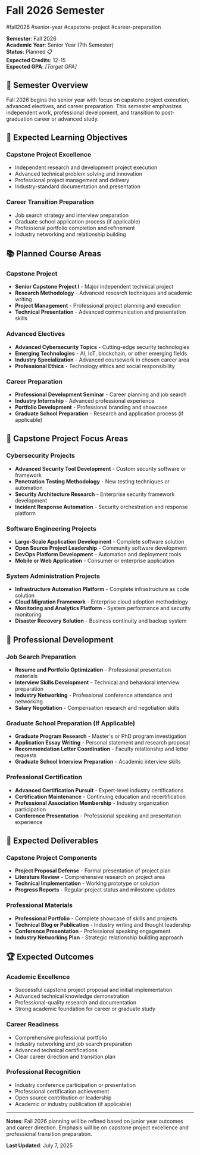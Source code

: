 # Fall 2026 Semester

#fall2026 #senior-year #capstone-project #career-preparation

**Semester**: Fall 2026  
**Academic Year**: Senior Year (7th Semester)  
**Status**: Planned 📋  
**Expected Credits**: 12-15  
**Expected GPA**: _[Target GPA]_

## 📖 Semester Overview

Fall 2026 begins the senior year with focus on capstone project execution, advanced electives, and career preparation. This semester emphasizes independent work, professional development, and transition to post-graduation career or advanced study.

## 🎯 Expected Learning Objectives

### Capstone Project Excellence
- Independent research and development project execution
- Advanced technical problem solving and innovation
- Professional project management and delivery
- Industry-standard documentation and presentation

### Career Transition Preparation
- Job search strategy and interview preparation
- Graduate school application process (if applicable)
- Professional portfolio completion and refinement
- Industry networking and relationship building

## 📚 Planned Course Areas

### Capstone Project
- **Senior Capstone Project I** - Major independent technical project
- **Research Methodology** - Advanced research techniques and academic writing
- **Project Management** - Professional project planning and execution
- **Technical Presentation** - Advanced communication and presentation skills

### Advanced Electives
- **Advanced Cybersecurity Topics** - Cutting-edge security technologies
- **Emerging Technologies** - AI, IoT, blockchain, or other emerging fields
- **Industry Specialization** - Advanced coursework in chosen career area
- **Professional Ethics** - Technology ethics and social responsibility

### Career Preparation
- **Professional Development Seminar** - Career planning and job search
- **Industry Internship** - Advanced professional experience
- **Portfolio Development** - Professional branding and showcase
- **Graduate School Preparation** - Research and application process (if applicable)

## 🎯 Capstone Project Focus Areas

### Cybersecurity Projects
- **Advanced Security Tool Development** - Custom security software or framework
- **Penetration Testing Methodology** - New testing techniques or automation
- **Security Architecture Research** - Enterprise security framework development
- **Incident Response Automation** - Security orchestration and response platform

### Software Engineering Projects
- **Large-Scale Application Development** - Complete software solution
- **Open Source Project Leadership** - Community software development
- **DevOps Platform Development** - Automation and deployment tools
- **Mobile or Web Application** - Consumer or enterprise application

### System Administration Projects
- **Infrastructure Automation Platform** - Complete infrastructure as code solution
- **Cloud Migration Framework** - Enterprise cloud adoption methodology
- **Monitoring and Analytics Platform** - System performance and security monitoring
- **Disaster Recovery Solution** - Business continuity and backup system

## 💼 Professional Development

### Job Search Preparation
- **Resume and Portfolio Optimization** - Professional presentation materials
- **Interview Skills Development** - Technical and behavioral interview preparation
- **Industry Networking** - Professional conference attendance and networking
- **Salary Negotiation** - Compensation research and negotiation skills

### Graduate School Preparation (If Applicable)
- **Graduate Program Research** - Master's or PhD program investigation
- **Application Essay Writing** - Personal statement and research proposal
- **Recommendation Letter Coordination** - Faculty relationship and letter requests
- **Graduate School Interview Preparation** - Academic interview skills

### Professional Certification
- **Advanced Certification Pursuit** - Expert-level industry certifications
- **Certification Maintenance** - Continuing education and recertification
- **Professional Association Membership** - Industry organization participation
- **Conference Presentation** - Professional speaking and presentation experience

## 🔬 Expected Deliverables

### Capstone Project Components
- **Project Proposal Defense** - Formal presentation of project plan
- **Literature Review** - Comprehensive research on project area
- **Technical Implementation** - Working prototype or solution
- **Progress Reports** - Regular project status and milestone updates

### Professional Materials
- **Professional Portfolio** - Complete showcase of skills and projects
- **Technical Blog or Publication** - Industry writing and thought leadership
- **Conference Presentation** - Professional speaking engagement
- **Industry Networking Plan** - Strategic relationship building approach

## 🏆 Expected Outcomes

### Academic Excellence
- Successful capstone project proposal and initial implementation
- Advanced technical knowledge demonstration
- Professional-quality research and documentation
- Strong academic foundation for career or graduate study

### Career Readiness
- Comprehensive professional portfolio
- Industry networking and job search preparation
- Advanced technical certifications
- Clear career direction and transition plan

### Professional Recognition
- Industry conference participation or presentation
- Professional certification achievement
- Open source contribution or leadership
- Academic or industry publication (if applicable)

---

**Notes**: Fall 2026 planning will be refined based on junior year outcomes and career direction. Emphasis will be on capstone project excellence and professional transition preparation.

**Last Updated**: July 7, 2025
